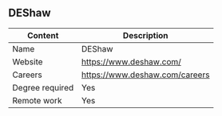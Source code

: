 ## DEShaw

Content|Description
-|-
Name|DEShaw
Website|https://www.deshaw.com/
Careers|https://www.deshaw.com/careers
Degree required|Yes
Remote work|Yes
